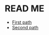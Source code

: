 # READ ME #
    
* [First path](https://docs.google.com/open?id=0B2uD9Ovt0FTyeHBkTTFQNG9MRW8 "Screnshot of first path")
* [Second path](https://docs.google.com/open?id=0B2uD9Ovt0FTyV21UZnZfd19SSXc "Screenshot of second path")
